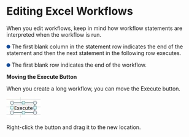 # Editing Excel Workflows

When you edit workflows, keep in mind how workflow statements are interpreted when the workflow is run.

![](<../../../../../.gitbook/assets/0 (4).png>) The first blank column in the statement row indicates the end of the statement and then the next statement in the following row executes.

![](<../../../../../.gitbook/assets/1 (5).png>) The first blank row indicates the end of the workflow.

**Moving the Execute Button**

When you create a long workflow, you can move the Execute button.

![](<../../../../../.gitbook/assets/2 (2).jpeg>)

Right-click the button and drag it to the new location.

